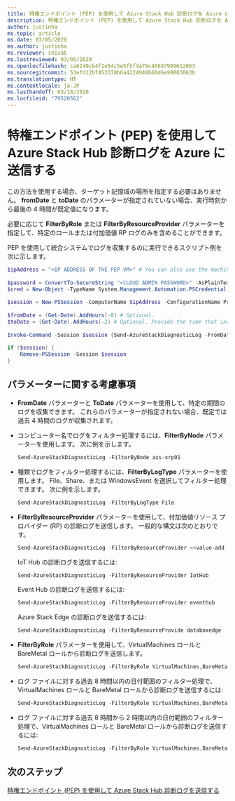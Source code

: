 ```yaml
---
title: 特権エンドポイント (PEP) を使用して Azure Stack Hub 診断ログを Azure に送信する
description: 特権エンドポイント (PEP) を使用して Azure Stack Hub 診断ログを Azure に送信する方法について説明します。
author: justinha
ms.topic: article
ms.date: 03/05/2020
ms.author: justinha
ms.reviewer: shisab
ms.lastreviewed: 03/05/2020
ms.openlocfilehash: ca6240cb4f1e54c5e5fbfda79c46697909612063
ms.sourcegitcommit: 53efd12bf453378b6a4224949b60d6e90003063b
ms.translationtype: HT
ms.contentlocale: ja-JP
ms.lasthandoff: 03/18/2020
ms.locfileid: "79520562"
---
```

# <a name="send-azure-stack-hub-diagnostic-logs-to-azure-using-the-privileged-endpoint-pep"></a>特権エンドポイント (PEP) を使用して Azure Stack Hub 診断ログを Azure に送信する

この方法を使用する場合、ターゲット記憶域の場所を指定する必要はありません。 **fromDate** と **toDate** のパラメーターが指定されていない場合、実行時刻から最後の 4 時間が既定値になります。 

必要に応じて **FilterByRole** または **FilterByResourceProvider** パラメーターを指定して、特定のロールまたは付加価値 RP ログのみを含めることができます。 

PEP を使用して統合システムでログを収集するのに実行できるスクリプト例を次に示します。 


```powershell
$ipAddress = "<IP ADDRESS OF THE PEP VM>" # You can also use the machine name instead of IP address. 
 
$password = ConvertTo-SecureString "<CLOUD ADMIN PASSWORD>" -AsPlainText -Force 
$cred = New-Object -TypeName System.Management.Automation.PSCredential ("<DOMAIN NAME>\CloudAdmin", $password) 
 
$session = New-PSSession -ComputerName $ipAddress -ConfigurationName PrivilegedEndpoint -Credential $cred 
 
$fromDate = (Get-Date).AddHours(-8) # Optional. 
$toDate = (Get-Date).AddHours(-2) # Optional. Provide the time that includes the period for your issue 
 
Invoke-Command -Session $session {Send-AzureStackDiagnosticLog -FromDate $using:fromDate -ToDate $using:toDate} 
 
if ($session) { 
    Remove-PSSession -Session $session 
} 
```

## <a name="parameter-considerations"></a>パラメーターに関する考慮事項 

* **FromDate** パラメーターと **ToDate** パラメーターを使用して、特定の期間のログを収集できます。 これらのパラメーターが指定されない場合、既定では過去 4 時間のログが収集されます。

* コンピューター名でログをフィルター処理するには、**FilterByNode** パラメーターを使用します。 次に例を示します。

  ```powershell
  Send-AzureStackDiagnosticLog -FilterByNode azs-xrp01
  ```

* 種類でログをフィルター処理するには、**FilterByLogType** パラメーターを使用します。 File、Share、または WindowsEvent を選択してフィルター処理できます。 次に例を示します。

  ```powershell
  Send-AzureStackDiagnosticLog -FilterByLogType File
  ```

* **FilterByResourceProvider** パラメーターを使用して、付加価値リソース プロバイダー (RP) の診断ログを送信します。 一般的な構文は次のとおりです。
 
  ```powershell
  Send-AzureStackDiagnosticLog -FilterByResourceProvider <<value-add RP name>>
  ```
 
  IoT Hub の診断ログを送信するには: 

  ```powershell
  Send-AzureStackDiagnosticLog -FilterByResourceProvider IotHub
  ```
 
  Event Hub の診断ログを送信するには:

  ```powershell
  Send-AzureStackDiagnosticLog -FilterByResourceProvider eventhub
  ```
 
  Azure Stack Edge の診断ログを送信するには:

  ```powershell
  Send-AzureStackDiagnosticLog -FilterByResourceProvide databoxedge
  ```

* **FilterByRole** パラメーターを使用して、VirtualMachines ロールと BareMetal ロールから診断ログを送信します。

  ```powershell
  Send-AzureStackDiagnosticLog -FilterByRole VirtualMachines,BareMetal
  ```

* ログ ファイルに対する過去 8 時間以内の日付範囲のフィルター処理で、VirtualMachines ロールと BareMetal ロールから診断ログを送信するには:

  ```powershell
  Send-AzureStackDiagnosticLog -FilterByRole VirtualMachines,BareMetal -FromDate (Get-Date).AddHours(-8)
  ```

* ログ ファイルに対する過去 8 時間から 2 時間以内の日付範囲のフィルター処理で、VirtualMachines ロールと BareMetal ロールから診断ログを送信するには:

  ```powershell
  Send-AzureStackDiagnosticLog -FilterByRole VirtualMachines,BareMetal -FromDate (Get-Date).AddHours(-8) -ToDate (Get-Date).AddHours(-2)
  ```


## <a name="next-steps"></a>次のステップ

[特権エンドポイント (PEP) を使用して Azure Stack Hub 診断ログを送信する](azure-stack-get-azurestacklog.md)
